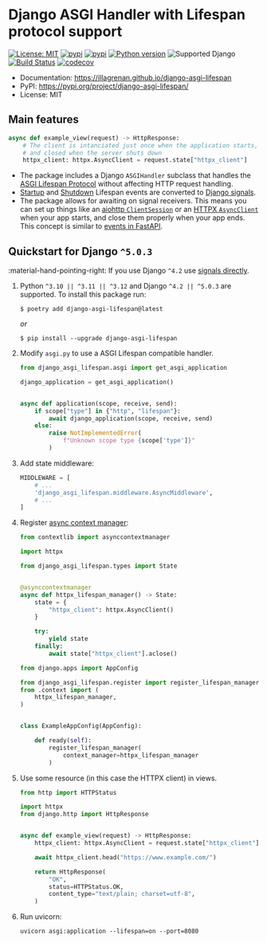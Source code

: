 <h1>Django ASGI Handler with Lifespan protocol support</h1>

[![License: MIT](https://img.shields.io/badge/license-MIT-green.svg)](https://opensource.org/licenses/MIT)
[![pypi](https://img.shields.io/badge/code%20style-black-000000.svg)](https://github.com/psf/black)
[![pypi](https://img.shields.io/pypi/v/django-asgi-lifespan.svg)](https://pypi.org/project/django-asgi-lifespan/)
[![Python version](https://img.shields.io/pypi/pyversions/django-asgi-lifespan.svg?logo=python&logoColor=white&label=python)](https://pypi.org/project/django-asgi-lifespan/)
![Supported Django](https://img.shields.io/badge/django%20versions-%5E4.2%20||%20%5E5.0.3-blue.svg?logo=django&logoColor=white)
<br>
[![Build Status](https://github.com/illagrenan/django-asgi-lifespan/actions/workflows/development.yml/badge.svg)](https://github.com/illagrenan/django-asgi-lifespan/actions/workflows/development.yml)
[![codecov](https://codecov.io/gh/illagrenan/django-asgi-lifespan/branch/main/graphs/badge.svg)](https://codecov.io/github/illagrenan/django-asgi-lifespan)

* Documentation: <https://illagrenan.github.io/django-asgi-lifespan>
* PyPI: <https://pypi.org/project/django-asgi-lifespan/>
* License: MIT

## Main features

``` py hl_lines="4"  linenums="1"
async def example_view(request) -> HttpResponse:
    # The client is intanciated just once when the application starts,
    # and closed when the server shuts down
    httpx_client: httpx.AsyncClient = request.state["httpx_client"]
```

* The package includes a Django `ASGIHandler` subclass that handles the [ASGI Lifespan Protocol](https://asgi.readthedocs.io/en/latest/specs/lifespan.html) without affecting HTTP request handling.
* [Startup](https://asgi.readthedocs.io/en/latest/specs/lifespan.html#startup-receive-event)
  and [Shutdown](https://asgi.readthedocs.io/en/latest/specs/lifespan.html#shutdown-receive-event) Lifespan events are
  converted to [Django signals](https://docs.djangoproject.com/en/4.0/topics/signals/).
* The package allows for awaiting on signal receivers. This means you can set up things like an [aiohttp `ClientSession`](https://docs.aiohttp.org/en/stable/client_reference.html) or an [HTTPX `AsyncClient`](https://www.python-httpx.org/async/) when your app starts, and close them properly when your app ends. This concept is similar to [events in FastAPI](https://fastapi.tiangolo.com/advanced/events/).

## Quickstart for Django `^5.0.3`

:material-hand-pointing-right: If you use Django `^4.2` use [signals directly](https://illagrenan.github.io/how_to_use/signals/).

1. Python `^3.10 || ^3.11 || ^3.12` and Django `^4.2 || ^5.0.3` are supported. To install this package run:
    ```console linenums="0"
    $ poetry add django-asgi-lifespan@latest
    ```
   
    _or_
   
    ```console linenums="0"
    $ pip install --upgrade django-asgi-lifespan
    ```

2. Modify `asgi.py` to use a ASGI Lifespan compatible handler.

    ``` py title="asgi.py"
    from django_asgi_lifespan.asgi import get_asgi_application
    
    django_application = get_asgi_application()
    
    
    async def application(scope, receive, send):
        if scope["type"] in {"http", "lifespan"}:
            await django_application(scope, receive, send)
        else:
            raise NotImplementedError(
                f"Unknown scope type {scope['type']}"
            ) 
    ```

3. Add state middleware:

    ``` python hl_lines="3"
    MIDDLEWARE = [
        # ...
        'django_asgi_lifespan.middleware.AsyncMiddleware',
        # ...
    ]
    ```
4. Register [async context manager](https://docs.python.org/3/reference/datamodel.html#async-context-managers):

    ``` py hl_lines="8-17" title="context.py" 
    from contextlib import asynccontextmanager
    
    import httpx
    
    from django_asgi_lifespan.types import State
    
    
    @asynccontextmanager
    async def httpx_lifespan_manager() -> State:
        state = {
            "httpx_client": httpx.AsyncClient()
        }
    
        try:
            yield state
        finally:
            await state["httpx_client"].aclose()
    ```

    ``` py hl_lines="12-14" title="apps.py" 
    from django.apps import AppConfig
    
    from django_asgi_lifespan.register import register_lifespan_manager
    from .context import (
        httpx_lifespan_manager,
    )
    
    
    class ExampleAppConfig(AppConfig):
    
        def ready(self):
            register_lifespan_manager(
                context_manager=httpx_lifespan_manager
            ) 
    ```

5. Use some resource (in this case the HTTPX client) in views.

    ``` py hl_lines="8" title="views.py" 
    from http import HTTPStatus
    
    import httpx
    from django.http import HttpResponse
    
    
    async def example_view(request) -> HttpResponse:
        httpx_client: httpx.AsyncClient = request.state["httpx_client"]
    
        await httpx_client.head("https://www.example.com/")
    
        return HttpResponse(
            "OK",
            status=HTTPStatus.OK,
            content_type="text/plain; charset=utf-8",
        )
    ```

6. Run uvicorn:

    ```console
    uvicorn asgi:application --lifespan=on --port=8080
    ```
